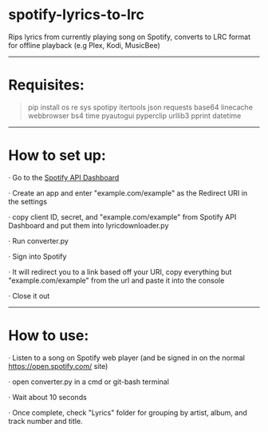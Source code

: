 # **spotify-lyrics-to-lrc**
Rips lyrics from currently playing song on Spotify, converts to LRC format for offline playback (e.g Plex, Kodi, MusicBee)

---------------------------------------------------------------------
# Requisites:

> pip install os re sys spotipy itertools json requests base64 linecache webbrowser bs4 time pyautogui pyperclip urllib3 pprint datetime

---------------------------------------------------------------------
# How to set up:

· Go to the [Spotify API Dashboard](https://developer.spotify.com/dashboard/applications)

· Create an app and enter "example.com/example" as the Redirect URI in the settings

· copy client ID, secret, and "example.com/example" from Spotify API Dashboard and put them into lyricdownloader.py

· Run converter.py

· Sign into Spotify

· It will redirect you to a link based off your URI, copy everything but "example.com/example" from the url and paste it into the console

· Close it out
  
---------------------------------------------------------------------

# How to use:

· Listen to a song on Spotify web player (and be signed in on the normal https://open.spotify.com/ site)

· open converter.py in a cmd or git-bash terminal

· Wait about 10 seconds

· Once complete, check "Lyrics" folder for grouping by artist, album, and track number and title.
